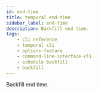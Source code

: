 ```yaml
---
id: end-time
title: temporal end-time
sidebar_label: end-time
description: Backfill end time.
tags: 
    - cli reference
    - temporal cli
    - options-feature
    - command-line-interface-cli
    - schedule backfill
    - backfill
---
```


Backfill end time.
